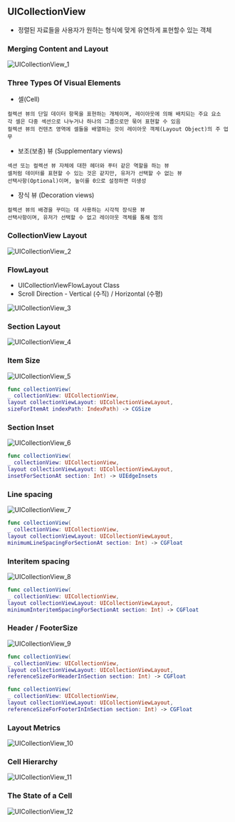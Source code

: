 ## UICollectionView

* 정렬된 자료들을 사용자가 원하는 형식에 맞게 유연하게 표현할수 있는 객체

### Merging Content and Layout

![UICollectionView_1](https://github.com/jwlee07/TIL/blob/master/swiftGrammar/image/UICollectionView/UICollectionView_1.png)

### Three Types Of Visual Elements
* 셀(Cell)
```
컬렉션 뷰의 단일 데이터 항목을 표현하는 개체이며, 레이아웃에 의해 배치되는 주요 요소  
각 셀은 다중 섹션으로 나누거나 하나의 그룹으로만 묶어 표현할 수 있음  
컬렉션 뷰의 컨텐츠 영역에 셀들을 배열하는 것이 레이아웃 객체(Layout Object)의 주 업무  
```

* 보조(보충) 뷰 (Supplementary views)
```
섹션 또는 컬렉션 뷰 자체에 대한 헤더와 푸터 같은 역할을 하는 뷰  
셀처럼 데이터를 표현할 수 있는 것은 같지만, 유저가 선택할 수 없는 뷰  
선택사항(Optional)이며, 높이를 0으로 설정하면 미생성  
```

* 장식 뷰 (Decoration views)
```
컬렉션 뷰의 배경을 꾸미는 데 사용하는 시각적 장식용 뷰  
선택사항이며, 유저가 선택할 수 없고 레이아웃 객체를 통해 정의  
```

### CollectionView Layout

![UICollectionView_2](https://github.com/jwlee07/TIL/blob/master/swiftGrammar/image/UICollectionView/UICollectionView_2.png)

### FlowLayout
* UICollectionViewFlowLayout Class
* Scroll Direction - Vertical (수직) / Horizontal (수평)

![UICollectionView_3](https://github.com/jwlee07/TIL/blob/master/swiftGrammar/image/UICollectionView/UICollectionView_3.png)

### Section Layout

![UICollectionView_4](https://github.com/jwlee07/TIL/blob/master/swiftGrammar/image/UICollectionView/UICollectionView_4.png)

### Item Size

![UICollectionView_5](https://github.com/jwlee07/TIL/blob/master/swiftGrammar/image/UICollectionView/UICollectionView_5.png)

```swift
func collectionView(
_ collectionView: UICollectionView,
layout collectionViewLayout: UICollectionViewLayout,
sizeForItemAt indexPath: IndexPath) -> CGSize
```

### Section Inset

![UICollectionView_6](https://github.com/jwlee07/TIL/blob/master/swiftGrammar/image/UICollectionView/UICollectionView_6.png)

```swift
func collectionView(
_ collectionView: UICollectionView,
layout collectionViewLayout: UICollectionViewLayout,
insetForSectionAt section: Int) -> UIEdgeInsets
```

### Line spacing

![UICollectionView_7](https://github.com/jwlee07/TIL/blob/master/swiftGrammar/image/UICollectionView/UICollectionView_7.png)

```swift
func collectionView(
_ collectionView: UICollectionView,
layout collectionViewLayout: UICollectionViewLayout,
minimumLineSpacingForSectionAt section: Int) -> CGFloat
```

### Interitem spacing

![UICollectionView_8](https://github.com/jwlee07/TIL/blob/master/swiftGrammar/image/UICollectionView/UICollectionView_8.png)

```swift
func collectionView(
_ collectionView: UICollectionView,
layout collectionViewLayout: UICollectionViewLayout,
minimumInteritemSpacingForSectionAt section: Int) -> CGFloat
```

### Header / FooterSize

![UICollectionView_9](https://github.com/jwlee07/TIL/blob/master/swiftGrammar/image/UICollectionView/UICollectionView_9.png)

```swift
func collectionView(
_ collectionView: UICollectionView,
layout collectionViewLayout: UICollectionViewLayout,
referenceSizeForHeaderInSection section: Int) -> CGFloat
```

```swift
func collectionView(
_ collectionView: UICollectionView,
layout collectionViewLayout: UICollectionViewLayout,
referenceSizeForFooterInInSection section: Int) -> CGFloat
```

### Layout Metrics

![UICollectionView_10](https://github.com/jwlee07/TIL/blob/master/swiftGrammar/image/UICollectionView/UICollectionView_10.png)

### Cell Hierarchy

![UICollectionView_11](https://github.com/jwlee07/TIL/blob/master/swiftGrammar/image/UICollectionView/UICollectionView_11.png)

### The State of a Cell

![UICollectionView_12](https://github.com/jwlee07/TIL/blob/master/swiftGrammar/image/UICollectionView/UICollectionView_12.png)
